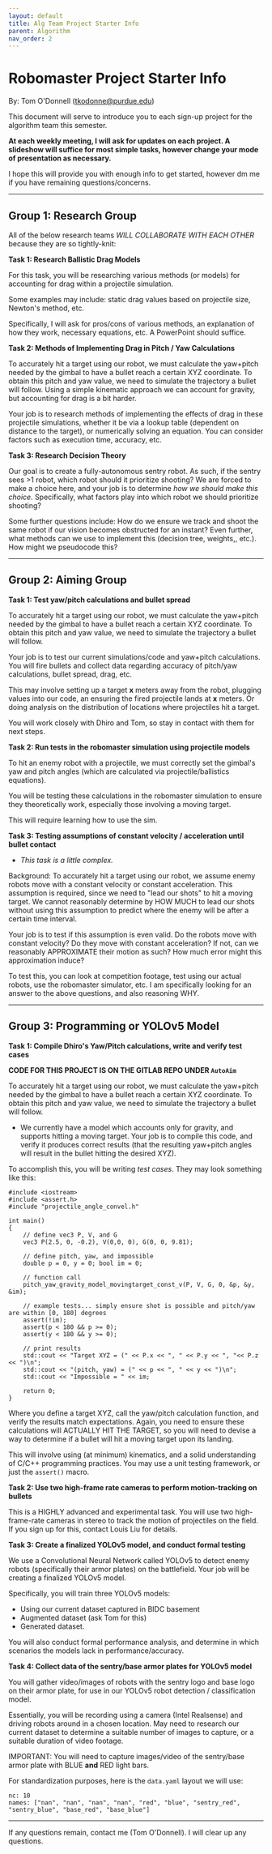 ```yaml
---
layout: default
title: Alg Team Project Starter Info
parent: Algorithm
nav_order: 2
---
```


# Robomaster Project Starter Info
By: Tom O'Donnell (tkodonne@purdue.edu)

This document will serve to introduce you to each sign-up project for the algorithm team this semester. 

**At each weekly meeting, I will ask for updates on each project. A slideshow will suffice for most simple tasks, however change your mode of presentation as necessary.**

I hope this will provide you with enough info to get started, however dm me if you have remaining questions/concerns.

***
## Group 1: Research Group
All of the below research teams *WILL COLLABORATE WITH EACH OTHER* because they are so tightly-knit:


**Task 1: Research Ballistic Drag Models**

For this task, you will be researching various methods (or models) for accounting for drag within a projectile simulation. 

Some examples may include: static drag values based on projectile size, Newton's method, etc.

Specifically, I will ask for pros/cons of various methods, an explanation of how they work, necessary equations, etc. A PowerPoint should suffice.

**Task 2: Methods of Implementing Drag in Pitch / Yaw Calculations**

To accurately hit a target using our robot, we must calculate the yaw+pitch needed by the gimbal to have a bullet reach a certain XYZ coordinate. To obtain this pitch and yaw value, we need to simulate the trajectory a bullet will follow. Using a simple kinematic approach we can account for gravity, but accounting for drag is a bit harder. 

Your job is to research methods of implementing the effects of drag in these projectile simulations, whether it be via a lookup table (dependent on distance to the target), or numerically solving an equation. You can consider factors such as execution time, accuracy, etc.

**Task 3: Research Decision Theory**

Our goal is to create a fully-autonomous sentry robot. As such, if the sentry sees >1 robot, which robot should it prioritize shooting? We are forced to make a choice here, and your job is to determine *how we should make this choice.* Specifically, what factors play into which robot we should prioritize shooting? 

Some further questions include: How do we ensure we track and shoot the same robot if our vision becomes obstructed for an instant? Even further, what methods can we use to implement this (decision tree, weights,, etc.). How might we pseudocode this? 

***

## Group 2: Aiming Group


**Task 1: Test yaw/pitch calculations and bullet spread**

To accurately hit a target using our robot, we must calculate the yaw+pitch needed by the gimbal to have a bullet reach a certain XYZ coordinate. To obtain this pitch and yaw value, we need to simulate the trajectory a bullet will follow.

Your job is to test our current simulations/code and yaw+pitch calculations. You will fire bullets and collect data regarding accuracy of pitch/yaw calculations, bullet spread, drag, etc.

This may involve setting up a target **x** meters away from the robot, plugging values into our code, an ensuring the fired projectile lands at **x** meters. Or doing analysis on the distribution of locations where projectiles hit a target.

You will work closely with Dhiro and Tom, so stay in contact with them for next steps.

**Task 2: Run tests in the robomaster simulation using projectile models**

To hit an enemy robot with a projectile, we must correctly set the gimbal's yaw and pitch angles (which are calculated via projectile/ballistics equations). 

You will be testing these calculations in the robomaster simulation to ensure they theoretically work, especially those involving a moving target.

This will require learning how to use the sim.

**Task 3: Testing assumptions of constant velocity / acceleration until bullet contact**
- *This task is a little complex.*

Background: To accurately hit a target using our robot, we assume enemy robots move with a constant velocity or constant acceleration. This assumption is required, since we need to "lead our shots" to hit a moving target. We cannot reasonably determine by HOW MUCH to lead our shots without using this assumption to predict where the enemy will be after a certain time interval.

Your job is to test if this assumption is even valid. Do the robots move with constant velocity? Do they move with constant acceleration? If not, can we reasonably APPROXIMATE their motion as such? How much error might this approximation induce?


To test this, you can look at competition footage, test using our actual robots, use the robomaster simulator, etc. I am specifically looking for an answer to the above questions, and also reasoning WHY. 

***
## Group 3: Programming or YOLOv5 Model

**Task 1: Compile Dhiro's Yaw/Pitch calculations, write and verify test cases**

**CODE FOR THIS PROJECT IS ON THE GITLAB REPO UNDER `AutoAim`**

To accurately hit a target using our robot, we must calculate the yaw+pitch needed by the gimbal to have a bullet reach a certain XYZ coordinate. To obtain this pitch and yaw value, we need to simulate the trajectory a bullet will follow.

- We currently have a model which accounts only for gravity, and supports hitting a moving target. Your job is to compile this code, and verify it produces correct results (that the resulting yaw+pitch angles will result in the bullet hitting the desired XYZ).

To accomplish this, you will be writing *test cases*. They may look something like this:

```
#include <iostream>
#include <assert.h>
#include "projectile_angle_convel.h"

int main()
{
    // define vec3 P, V, and G
    vec3 P(2.5, 0, -0.2), V(0,0, 0), G(0, 0, 9.81);
    
    // define pitch, yaw, and impossible
    double p = 0, y = 0; bool im = 0;

    // function call
    pitch_yaw_gravity_model_movingtarget_const_v(P, V, G, 0, &p, &y, &im);

    // example tests... simply ensure shot is possible and pitch/yaw are within [0, 180] degrees
    assert(!im);
    assert(p < 180 && p >= 0);
    assert(y < 180 && y >= 0);

    // print results
    std::cout << "Target XYZ = (" << P.x << ", " << P.y << ", "<< P.z << ")\n";
    std::cout << "(pitch, yaw) = (" << p << ", " << y << ")\n";
    std::cout << "Impossible = " << im;

    return 0;
}
```
Where you define a target XYZ, call the yaw/pitch calculation function, and verify the results match expectations. Again, you need to ensure these calculations will ACTUALLY HIT THE TARGET, so you will need to devise a way to determine if a bullet will hit a moving target upon its landing.

This will involve using (at minimum) kinematics, and a solid understanding of C/C++ programming practices. You may use a unit testing framework, or just the `assert()` macro.

**Task 2: Use two high-frame rate cameras to perform motion-tracking on bullets**

This is a HIGHLY advanced and experimental task. You will use two high-frame-rate cameras in stereo to track the motion of projectiles on the field. If you sign up for this, contact Louis Liu for details.

**Task 3: Create a finalized YOLOv5 model, and conduct formal testing**

We use a Convolutional Neural Network called YOLOv5 to detect enemy robots (specifically their armor plates) on the battlefield. Your job will be creating a finalized YOLOv5 model.

Specifically, you will train three YOLOv5 models:
- Using our current dataset captured in BIDC basement
-  Augmented dataset (ask Tom for this)
- Generated dataset.

You will also conduct formal performance analysis, and determine in which scenarios the models lack in performance/accuracy.

**Task 4: Collect data of the sentry/base armor plates for YOLOv5 model**

You will gather video/images of robots with the sentry logo and base logo on their armor plate, for use in our YOLOv5 robot detection / classification model. 

Essentially, you will be recording using a camera (Intel Realsense) and driving robots around in a chosen location. May need to research our current dataset to determine a suitable number of images to capture, or a suitable duration of video footage. 

IMPORTANT: You will need to capture images/video of the sentry/base armor plate with BLUE **and** RED light bars.

For standardization purposes, here is the `data.yaml` layout we will use:

```
nc: 10
names: ["nan", "nan", "nan", "nan", "red", "blue", "sentry_red", "sentry_blue", "base_red", "base_blue"]
```

***
If any questions remain, contact me (Tom O'Donnell). I will clear up any questions.
